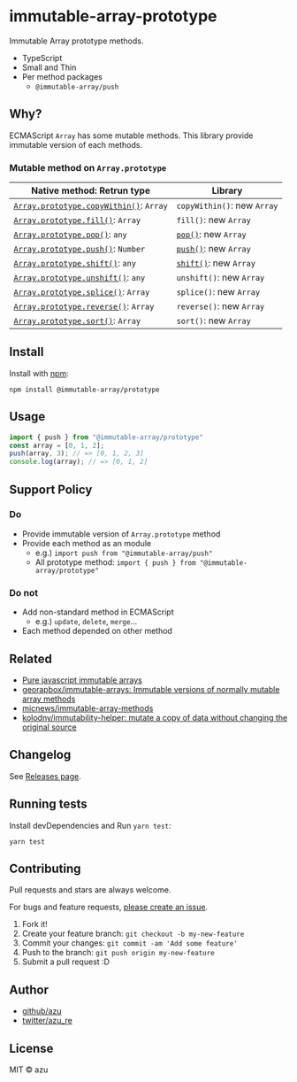 # immutable-array-prototype

Immutable Array prototype methods.

- TypeScript
- Small and Thin
- Per method packages
    - `@immutable-array/push`

## Why?

ECMAScript `Array` has some mutable methods.
This library provide immutable version of each methods.

### Mutable method on `Array.prototype`

| Native method: Retrun type               | Library                                  |
| ---------------------------------------- | ---------------------------------------- |
| [`Array.prototype.copyWithin()`](https://developer.mozilla.org/ja/docs/Web/JavaScript/Reference/Global_Objects/Array/copyWithin): `Array`| `copyWithin()`: new `Array` |
| [`Array.prototype.fill()`](https://developer.mozilla.org/ja/docs/Web/JavaScript/Reference/Global_Objects/Array/fill): `Array`| `fill()`: new `Array` |
| [`Array.prototype.pop()`](https://developer.mozilla.org/ja/docs/Web/JavaScript/Reference/Global_Objects/Array/pop): `any`| [`pop()`](packages/pop): new  `Array` |
| [`Array.prototype.push()`](https://developer.mozilla.org/ja/docs/Web/JavaScript/Reference/Global_Objects/Array/push): `Number`| [`push()`](packages/push): new  `Array` |
| [`Array.prototype.shift()`](https://developer.mozilla.org/ja/docs/Web/JavaScript/Reference/Global_Objects/Array/shift): `any`| [`shift()`](packages/shift): new  `Array` |
| [`Array.prototype.unshift()`](https://developer.mozilla.org/ja/docs/Web/JavaScript/Reference/Global_Objects/Array/unshift): `any`| `unshift()`: new  `Array` |
| [`Array.prototype.splice()`](https://developer.mozilla.org/ja/docs/Web/JavaScript/Reference/Global_Objects/Array/splice): `Array`| `splice()`: new  `Array` |
| [`Array.prototype.reverse()`](https://developer.mozilla.org/ja/docs/Web/JavaScript/Reference/Global_Objects/Array/reverse): `Array`| `reverse()`: new `Array` |
| [`Array.prototype.sort()`](https://developer.mozilla.org/ja/docs/Web/JavaScript/Reference/Global_Objects/Array/sort): `Array`| `sort()`: new  `Array` |


## Install

Install with [npm](https://www.npmjs.com/):

    npm install @immutable-array/prototype

## Usage

```js
import { push } from "@immutable-array/prototype"
const array = [0, 1, 2];
push(array, 3); // => [0, 1, 2, 3]
console.log(array); // => [0, 1, 2]
```

## Support Policy

### Do

- Provide immutable version of `Array.prototype` method
- Provide each method as an module
    - e.g.) `import push from "@immutable-array/push"`
    - All prototype method: `import { push } from "@immutable-array/prototype"`

### Do not

- Add non-standard method in ECMAScript
    - e.g.) `update`, `delete`, `merge`...
- Each method depended on other method

## Related

- [Pure javascript immutable arrays](https://vincent.billey.me/pure-javascript-immutable-array/ "Pure javascript immutable arrays")
- [georapbox/immutable-arrays: Immutable versions of normally mutable array methods](https://github.com/georapbox/immutable-arrays "georapbox/immutable-arrays: Immutable versions of normally mutable array methods")
- [micnews/immutable-array-methods](https://github.com/micnews/immutable-array-methods "micnews/immutable-array-methods")
- [kolodny/immutability-helper: mutate a copy of data without changing the original source](https://github.com/kolodny/immutability-helper "kolodny/immutability-helper: mutate a copy of data without changing the original source")

## Changelog

See [Releases page](https://github.com/azu/immutable-array-prototype/releases).

## Running tests

Install devDependencies and Run `yarn test`:

    yarn test

## Contributing

Pull requests and stars are always welcome.

For bugs and feature requests, [please create an issue](https://github.com/azu/immutable-array-prototype/issues).

1. Fork it!
2. Create your feature branch: `git checkout -b my-new-feature`
3. Commit your changes: `git commit -am 'Add some feature'`
4. Push to the branch: `git push origin my-new-feature`
5. Submit a pull request :D

## Author

- [github/azu](https://github.com/azu)
- [twitter/azu_re](https://twitter.com/azu_re)

## License

MIT © azu
